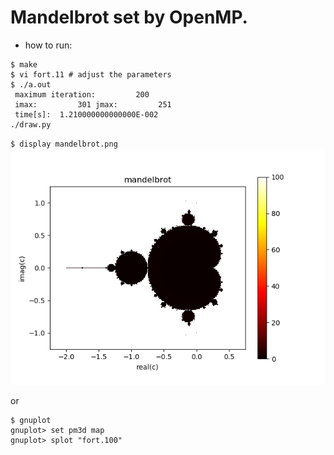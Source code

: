 Mandelbrot set by OpenMP.
====
  
* how to run:  
~~~
$ make
$ vi fort.11 # adjust the parameters
$ ./a.out
 maximum iteration:         200
 imax:         301 jmax:         251
 time[s]:  1.210000000000000E-002
./draw.py
~~~
  
`$ display mandelbrot.png`  
![Alt text](./mandelbrot.png?raw=true "Mandelbrot set")
  
or  
  
~~~
$ gnuplot
gnuplot> set pm3d map
gnuplot> splot "fort.100"
~~~

